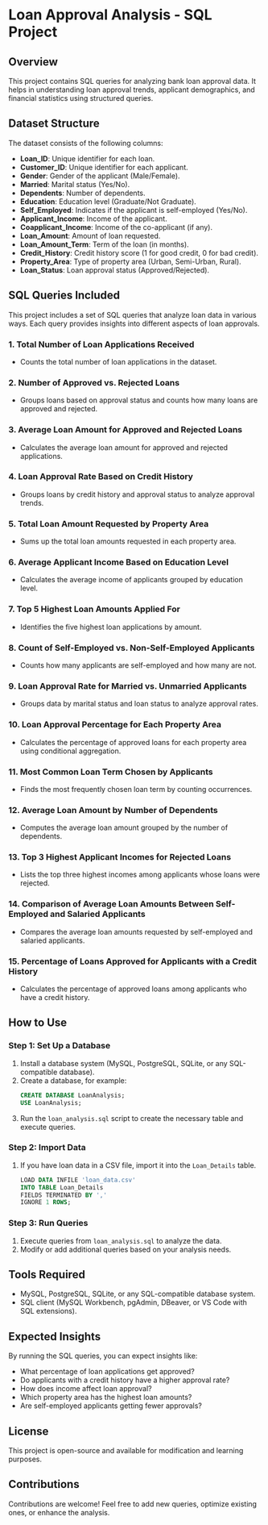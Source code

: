 # Loan Approval Analysis - SQL Project

## Overview
This project contains SQL queries for analyzing bank loan approval data. It helps in understanding loan approval trends, applicant demographics, and financial statistics using structured queries.

## Dataset Structure
The dataset consists of the following columns:
- **Loan_ID**: Unique identifier for each loan.
- **Customer_ID**: Unique identifier for each applicant.
- **Gender**: Gender of the applicant (Male/Female).
- **Married**: Marital status (Yes/No).
- **Dependents**: Number of dependents.
- **Education**: Education level (Graduate/Not Graduate).
- **Self_Employed**: Indicates if the applicant is self-employed (Yes/No).
- **Applicant_Income**: Income of the applicant.
- **Coapplicant_Income**: Income of the co-applicant (if any).
- **Loan_Amount**: Amount of loan requested.
- **Loan_Amount_Term**: Term of the loan (in months).
- **Credit_History**: Credit history score (1 for good credit, 0 for bad credit).
- **Property_Area**: Type of property area (Urban, Semi-Urban, Rural).
- **Loan_Status**: Loan approval status (Approved/Rejected).

## SQL Queries Included
This project includes a set of SQL queries that analyze loan data in various ways. Each query provides insights into different aspects of loan approvals.

### **1. Total Number of Loan Applications Received**
- Counts the total number of loan applications in the dataset.

### **2. Number of Approved vs. Rejected Loans**
- Groups loans based on approval status and counts how many loans are approved and rejected.

### **3. Average Loan Amount for Approved and Rejected Loans**
- Calculates the average loan amount for approved and rejected applications.

### **4. Loan Approval Rate Based on Credit History**
- Groups loans by credit history and approval status to analyze approval trends.

### **5. Total Loan Amount Requested by Property Area**
- Sums up the total loan amounts requested in each property area.

### **6. Average Applicant Income Based on Education Level**
- Calculates the average income of applicants grouped by education level.

### **7. Top 5 Highest Loan Amounts Applied For**
- Identifies the five highest loan applications by amount.

### **8. Count of Self-Employed vs. Non-Self-Employed Applicants**
- Counts how many applicants are self-employed and how many are not.

### **9. Loan Approval Rate for Married vs. Unmarried Applicants**
- Groups data by marital status and loan status to analyze approval rates.

### **10. Loan Approval Percentage for Each Property Area**
- Calculates the percentage of approved loans for each property area using conditional aggregation.

### **11. Most Common Loan Term Chosen by Applicants**
- Finds the most frequently chosen loan term by counting occurrences.

### **12. Average Loan Amount by Number of Dependents**
- Computes the average loan amount grouped by the number of dependents.

### **13. Top 3 Highest Applicant Incomes for Rejected Loans**
- Lists the top three highest incomes among applicants whose loans were rejected.

### **14. Comparison of Average Loan Amounts Between Self-Employed and Salaried Applicants**
- Compares the average loan amounts requested by self-employed and salaried applicants.

### **15. Percentage of Loans Approved for Applicants with a Credit History**
- Calculates the percentage of approved loans among applicants who have a credit history.

## How to Use
### **Step 1: Set Up a Database**
1. Install a database system (MySQL, PostgreSQL, SQLite, or any SQL-compatible database).
2. Create a database, for example:
   ```sql
   CREATE DATABASE LoanAnalysis;
   USE LoanAnalysis;
   ```
3. Run the `loan_analysis.sql` script to create the necessary table and execute queries.

### **Step 2: Import Data**
1. If you have loan data in a CSV file, import it into the `Loan_Details` table.
   ```sql
   LOAD DATA INFILE 'loan_data.csv' 
   INTO TABLE Loan_Details 
   FIELDS TERMINATED BY ',' 
   IGNORE 1 ROWS;
   ```

### **Step 3: Run Queries**
1. Execute queries from `loan_analysis.sql` to analyze the data.
2. Modify or add additional queries based on your analysis needs.

## Tools Required
- MySQL, PostgreSQL, SQLite, or any SQL-compatible database system.
- SQL client (MySQL Workbench, pgAdmin, DBeaver, or VS Code with SQL extensions).

## Expected Insights
By running the SQL queries, you can expect insights like:
- What percentage of loan applications get approved?
- Do applicants with a credit history have a higher approval rate?
- How does income affect loan approval?
- Which property area has the highest loan amounts?
- Are self-employed applicants getting fewer approvals?

## License
This project is open-source and available for modification and learning purposes.

## Contributions
Contributions are welcome! Feel free to add new queries, optimize existing ones, or enhance the analysis.

